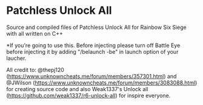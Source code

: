 # Patchless Unlock All
Source and compiled files of Patchless Unlock All for Rainbow Six Siege with all written on C++

*If you're going to use this. Before injecting please turn off Battle Eye before injecting it by adding "/belaunch -be" in launch option of your laucher.

All credit to: @thepj120 (https://www.unknowncheats.me/forum/members/357301.html) and @JWilson (https://www.unknowncheats.me/forum/members/3083088.html) for creating source code and also Weak1337's Unlock all (https://github.com/weak1337/r6-unlock-all) for inspire everyone.
